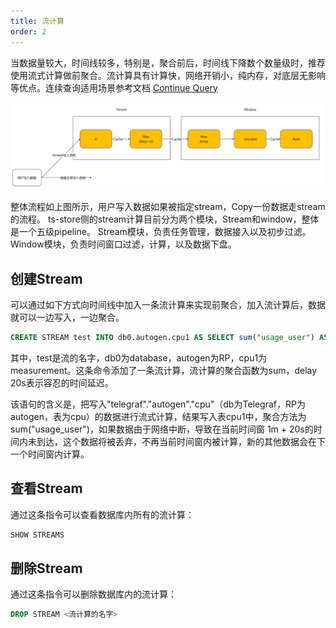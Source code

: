 ```yaml
---
title: 流计算
order: 2
---
```


当数据量较大，时间线较多，特别是，聚合前后，时间线下降数个数量级时，推荐使用流式计算做前聚合。流计算具有计算快，网络开销小，纯内存，对底层无影响等优点。连续查询适用场景参考文档 [Continue Query](./continue_query.html)

![流计算演示图](../../../../static/img/guide/features/stream_1.jpg)

整体流程如上图所示，用户写入数据如果被指定stream，Copy一份数据走stream的流程。
ts-store侧的stream计算目前分为两个模块，Stream和window，整体是一个五级pipeline。
Stream模块，负责任务管理，数据接入以及初步过滤。
Window模块，负责时间窗口过滤，计算，以及数据下盘。

## 创建Stream

可以通过如下方式向时间线中加入一条流计算来实现前聚合，加入流计算后，数据就可以一边写入，一边聚合。

```sql
CREATE STREAM test INTO db0.autogen.cpu1 AS SELECT sum("usage_user") AS "sum_usage_user" FROM "telegraf"."autogen"."cpu" group by time(1m),"cpu","host" delay 20s
```
其中，test是流的名字，db0为database，autogen为RP，cpu1为measurement。这条命令添加了一条流计算，流计算的聚合函数为sum，delay 20s表示容忍的时间延迟。

该语句的含义是，把写入"telegraf"."autogen"."cpu"（db为Telegraf，RP为autogen，表为cpu）的数据进行流式计算，结果写入表cpu1中，聚合方法为sum("usage_user")，如果数据由于网络中断，导致在当前时间窗 1m + 20s的时间内未到达，这个数据将被丢弃，不再当前时间窗内被计算，新的其他数据会在下一个时间窗内计算。

## 查看Stream

通过这条指令可以查看数据库内所有的流计算：
```sql
SHOW STREAMS
```
## 删除Stream
通过这条指令可以删除数据库内的流计算：
```sql
DROP STREAM <流计算的名字>
```
